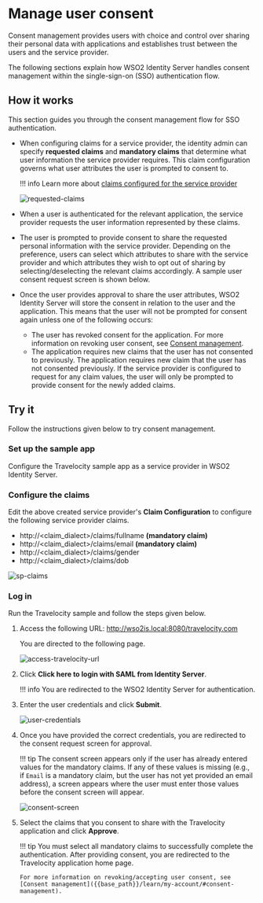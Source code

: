 # Manage user consent

Consent management provides users with choice and control over sharing
their personal data with applications and establishes trust between the users and the
service provider.

The following sections explain how WSO2 Identity
Server handles consent management within the single-sign-on (SSO)
authentication flow.

## How it works

This section guides you through the consent management flow for SSO
authentication.

-  When configuring claims for a service provider, the identity admin can specify **requested claims** and **mandatory claims** that determine what user information the service provider requires. This claim configuration governs what user attributes the user is prompted to consent to.

    !!! info
        Learn more about [claims configured for the service provider]({{base_path}}/dialects/share-claims-with-apps.md)

    ![requested-claims]({{base_path}}/assets/img/guides/requested-claims.png)

-  When a user is authenticated for the relevant application, the service provider requests the user information represented by these claims.
-  The user is prompted to provide consent to share the requested personal information with the service provider. Depending on the preference, users can select which attributes to share with the service provider and which attributes they wish to opt out of sharing by selecting/deselecting the relevant claims accordingly. A sample user consent request screen is shown below.
-  Once the user provides approval to share the user attributes, WSO2 Identity Server will store the consent in relation to the user and the application. This means that the user will not be prompted for consent again unless one of the following occurs:
    - The user has revoked consent for the application. For more information on revoking user consent, see [Consent management]({{base_path}}/learn/my-account/#consent-management).
    - The application requires new claims that the user has not consented to previously. The application requires new claim that the user has not consented previously. If the service provider is configured to request for any claim values, the user will only be prompted to provide consent for the newly added claims.

## Try it

Follow the instructions given below to try consent management.

### Set up the sample app

Configure the Travelocity sample app as a service provider in WSO2 Identity Server.

### Configure the claims

Edit the above created service provider's **Claim Configuration** to configure the following service provider claims.

- http://<claim\_dialect\>/claims/fullname **(mandatory claim)**
- http://<claim\_dialect\>/claims/email **(mandatory claim)**
- http://<claim\_dialect\>/claims/gender
- http://<claim\_dialect\>/claims/dob

![sp-claims]({{base_path}}/assets/img/guides/sp-claims.png)

### Log in

Run the Travelocity sample and follow the steps given below.

1.  Access the following URL: <http://wso2is.local:8080/travelocity.com>

    You are directed to the following page.  

    ![access-travelocity-url]({{base_path}}/assets/img/guides/access-travelocity-url.png)

2.  Click **Click here to login with SAML from Identity Server**. 

    !!! info
        You are redirected to the WSO2 Identity Server for authentication.

3.  Enter the user credentials and click **Submit**.

    ![user-credentials]({{base_path}}/assets/img/guides/register-now-option.png)  

4.  Once you have provided the correct credentials, you are redirected to the consent request screen for approval.  

    !!! tip
        The consent screen appears only if the user has already entered values for the mandatory claims. If any of these values is missing (e.g., if `Email` is a mandatory claim, but the user has not yet provided an email address), a screen appears where the user must enter those values before the consent screen will appear.

    ![consent-screen]({{base_path}}/assets/img/guides/consent-screen.png)

6.  Select the claims that you consent to share with the Travelocity
    application and click **Approve**.

    !!! tip
        You must select all mandatory claims to successfully complete the authentication. After providing consent, you are redirected to the Travelocity application home page.

        For more information on revoking/accepting user consent, see [Consent management]({{base_path}}/learn/my-account/#consent-management).